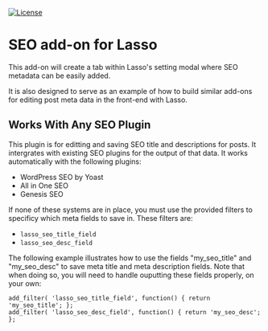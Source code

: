 [![License](https://img.shields.io/badge/license-GPL--2.0%2B-red.svg?style=flat-square)](http://www.gnu.org/licenses/gpl-2.0.html)

# SEO add-on for Lasso

This add-on will create a tab within Lasso's setting modal where SEO metadata can be easily added.

It is also designed to serve as an example of how to build similar add-ons for editing post meta data in the front-end with Lasso.

## Works With Any SEO Plugin
This plugin is for editting and saving SEO title and descriptions for posts. It intergrates with existing SEO plugins for the output of that data. It works automatically with the following plugins:
* WordPress SEO by Yoast
* All in One SEO
* Genesis SEO

If none of these systems are in place, you must use the provided filters to specificy which meta fields to save in. These filters are:
* `lasso_seo_title_field`
* `lasso_seo_desc_field`

The following example illustrates how to use the fields "my_seo_title" and "my_seo_desc" to save meta title and meta description fields. Note that when doing so, you will need to handle ouputting these fields properly, on your own:

```
add_filter( 'lasso_seo_title_field', function() { return 'my_seo_title'; };
add_filter( 'lasso_seo_desc_field', function() { return 'my_seo_desc'; };
```
